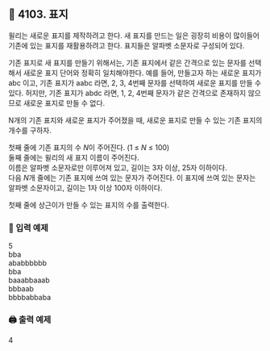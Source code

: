 ## 🏁 4103. 표지
윌리는 새로운 표지를 제작하려고 한다.
새 표지를 만드는 일은 굉장히 비용이 많이들어 기존에 있는 표지를 재활용하려고 한다.
표지들은 알파벳 소문자로 구성되어 있다.

기존 표지로 새 표지를 만들기 위해서는, 기존 표지에서 같은 간격으로 있는 문자를 선택해서 새로운 표지 단어와 정확히 일치해야한다.
예를 들어, 만들고자 하는 새로운 표지가 abc 이고, 기존 표지가 aabc 라면, 2, 3, 4번째 문자를 선택하여 새로운 표지를 만들 수 있다.
허지만, 기존 표지가 abdc 라면, 1, 2, 4번째 문자가 같은 간격으로 존재하지 않으므로 새로운 표지로 만들 수 없다.

N개의 기존 표지와 새로운 표지가 주어졌을 때, 새로운 표지로 만들 수 있는 기존 표지의 개수를 구하자.

첫째 줄에 기존 표지의 수 $N$이 주어진다. (1 ≤ $N$ ≤ 100) 
<br>둘째 줄에는 윌리의 새 표지 이름이 주어진다. 
<br>이름은 알파벳 소문자로만 이루어져 있고, 길이는 3자 이상, 25자 이하이다. 
<br>다음 $N$개 줄에는 기존 표지에 쓰여 있는 문자가 주어진다. 이 표지에 쓰여 있는 문자는 알파벳 소문자이고, 길이는 1자 이상 100자 이하이다.

첫째 줄에 상근이가 만들 수 있는 표지의 수를 출력한다.


### 📝 입력 예제
5<br>
bba<br>
ababbbbbb<br>
bba<br>
baaabbaaab<br>
bbbaab<br>
bbbbabbaba<br>


### 🖨️ 출력 예제
4